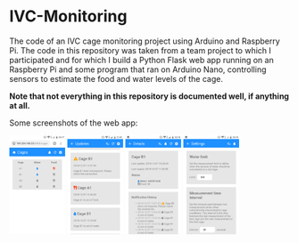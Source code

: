 # IVC-Monitoring
The code of an IVC cage monitoring project using Arduino and Raspberry Pi.
The code in this repository was taken from a team project to which I participated and for which
I build a Python Flask web app running on an Raspberry Pi and some program
that ran on Arduino Nano, controlling sensors to estimate the food and water levels
of the cage.

**Note that not everything in this repository is documented well, if anything at all.**

Some screenshots of the web app:
<p float="left">
  <img src="screenshots/webapp_1.png" width="100" />
  <img src="screenshots/webapp_2.png" width="100" />
  <img src="screenshots/webapp_3.png" width="100" />
  <img src="screenshots/webapp_4.png" width="100" />
</p>
